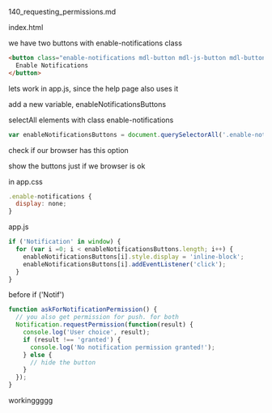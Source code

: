 140_requesting_permissions.md

index.html


we have two buttons with enable-notifications class

```html
<button class="enable-notifications mdl-button mdl-js-button mdl-button--raised mdl-button--colored mdl-color--accent">
  Enable Notifications
</button>
```

lets work in app.js, since the help page also uses it

add a new variable, enableNotificationsButtons

selectAll elements with class enable-notifications



```js
var enableNotificationsButtons = document.querySelectorAll('.enable-notifications');

```

check if our browser has this option

show the buttons just if we browser is ok

in app.css

```js
.enable-notifications {
  display: none;
}
```

app.js

```js
if ('Notification' in window) {
  for (var i =0; i < enableNotificationsButtons.length; i++) {
    enableNotificationsButtons[i].style.display = 'inline-block';
    enableNotificationsButtons[i].addEventListener('click');
  }
}
```

before if ('Notif')

```js
function askForNotificationPermission() {
  // you also get permission for push. for both
  Notification.requestPermission(function(result) {
    console.log('User choice', result);
    if (result !== 'granted') {
      console.log('No notification permission granted!');
    } else {
      // hide the button
    }
  });
}
```

workinggggg





















